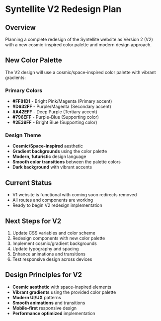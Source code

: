 # Syntellite V2 Redesign Plan

## Overview
Planning a complete redesign of the Syntellite website as Version 2 (V2) with a new cosmic-inspired color palette and modern design approach.

## New Color Palette
The V2 design will use a cosmic/space-inspired color palette with vibrant gradients:

### Primary Colors
- **#FF81D1** - Bright Pink/Magenta (Primary accent)
- **#D632FF** - Purple/Magenta (Secondary accent)
- **#A42EFF** - Deep Purple (Tertiary accent)
- **#796EFF** - Purple-Blue (Supporting color)
- **#2E39FF** - Bright Blue (Supporting color)

### Design Theme
- **Cosmic/Space-inspired** aesthetic
- **Gradient backgrounds** using the color palette
- **Modern, futuristic** design language
- **Smooth color transitions** between the palette colors
- **Dark background** with vibrant accents

## Current Status
- V1 website is functional with coming soon redirects removed
- All routes and components are working
- Ready to begin V2 redesign implementation

## Next Steps for V2
1. Update CSS variables and color scheme
2. Redesign components with new color palette
3. Implement cosmic/gradient backgrounds
4. Update typography and spacing
5. Enhance animations and transitions
6. Test responsive design across devices

## Design Principles for V2
- **Cosmic aesthetic** with space-inspired elements
- **Vibrant gradients** using the provided color palette
- **Modern UI/UX** patterns
- **Smooth animations** and transitions
- **Mobile-first** responsive design
- **Performance optimized** implementation

